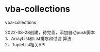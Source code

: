 # vba-collections
vba-collections    

2022-08-28创建，待完善，添加自动push脚本    
1、ArrayList和List排序和过滤 算法    
2、TupleList相关API    